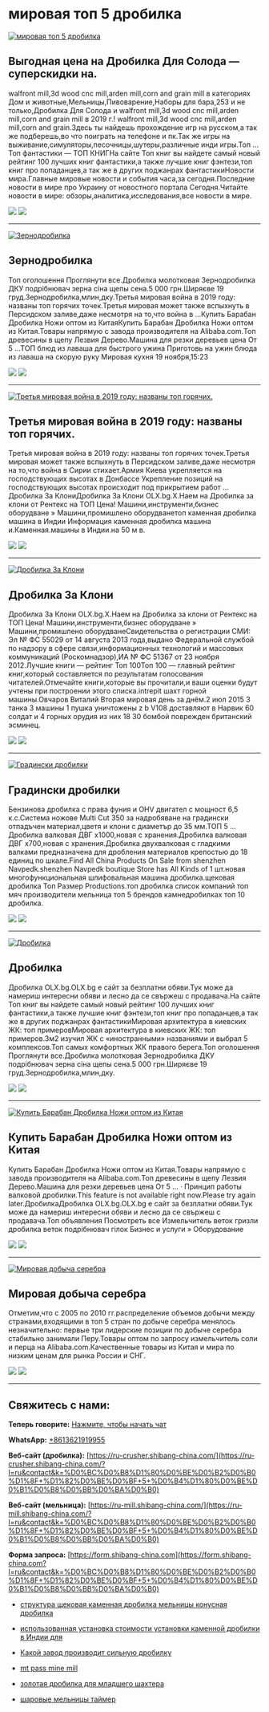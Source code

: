 # мировая топ 5 дробилка

<a href="https://swt.shibang-china.com/?l=ru&img&k=%D0%BC%D0%B8%D1%80%D0%BE%D0%B2%D0%B0%D1%8F+%D1%82%D0%BE%D0%BF+5+%D0%B4%D1%80%D0%BE%D0%B1%D0%B8%D0%BB%D0%BA%D0%B0" target="_blank">![мировая топ 5 дробилка](http://static.shibang-china.com/all-800x300/111.jpg)</a>

## Выгодная цена на Дробилка Для Солода — суперскидки на.
walfront mill,3d wood cnc mill,arden mill,corn and grain mill в категориях Дом и животные,Мельницы,Пивоварение,Наборы для бара,253 и не только,Дробилка Для Солода и walfront mill,3d wood cnc mill,arden mill,corn and grain mill в 2019 г.! walfront mill,3d wood cnc mill,arden mill,corn and grain.Здесь ты найдешь прохождение игр на русском,а так же подберешь,во что поиграть на телефоне и пк.Так же игры на выживание,симуляторы,песочницы,шутеры,различные инди игры.Топ …Топ фантастики — ТОП КНИГНа сайте Топ книг вы найдете самый новый рейтинг 100 лучших книг фантастики,а также лучшие книг фэнтези,топ книг про попаданцев,а так же в других поджанрах фантастикиНовости мира.Главные мировые новости и события часа,за сегодня.Последние новости в мире про Украину от новостного портала Сегодня.Читайте новости в мире: обзоры,аналитика,исследования,все новости в мире.


<a href="https://whatsapp.shibangsoft.com/WhatsApp.php" target="_blank" title="WhatsApp">![](http://static.shibang-china.com/icon/whatsapp.png)</a> <a href="https://swt.shibang-china.com/?l=ru&icon&k=%D0%BC%D0%B8%D1%80%D0%BE%D0%B2%D0%B0%D1%8F+%D1%82%D0%BE%D0%BF+5+%D0%B4%D1%80%D0%BE%D0%B1%D0%B8%D0%BB%D0%BA%D0%B0" target="_blank">![](http://static.shibang-china.com/icon/chat-ru.png)</a>

---

<a href="https://swt.shibang-china.com/?l=ru&img&k=%D0%BC%D0%B8%D1%80%D0%BE%D0%B2%D0%B0%D1%8F+%D1%82%D0%BE%D0%BF+5+%D0%B4%D1%80%D0%BE%D0%B1%D0%B8%D0%BB%D0%BA%D0%B0" target="_blank">![Зернодробилка](http://static.shibang-china.com/all-800x300/1326.jpg)</a>

## Зернодробилка
Топ оголошення Проглянути все.Дробилка молотковая Зернодробилка ДКУ подрібнювач зерна сіна щепы сена.5 000 грн.Ширяєве 19 груд.Зернодробилка,млин,дку.Третья мировая война в 2019 году: названы топ горячих точек.Третья мировая может также вспыхнуть в Персидском заливе,даже несмотря на то,что война в …Купить Барабан Дробилка Ножи оптом из КитаяКупить Барабан Дробилка Ножи оптом из Китая.Товары напрямую с завода производителя на Alibaba.com.Топ древесины в щепу Лезвия Дерево.Машина для резки деревьев цена От 5 …ТОП блюд из лаваша для быстрого ужина Приготовь на ужин блюда из лаваша на скорую руку Мировая кухня 19 ноября,15:23


<a href="https://whatsapp.shibangsoft.com/WhatsApp.php" target="_blank" title="WhatsApp">![](http://static.shibang-china.com/icon/whatsapp.png)</a> <a href="https://swt.shibang-china.com/?l=ru&icon&k=%D0%BC%D0%B8%D1%80%D0%BE%D0%B2%D0%B0%D1%8F+%D1%82%D0%BE%D0%BF+5+%D0%B4%D1%80%D0%BE%D0%B1%D0%B8%D0%BB%D0%BA%D0%B0" target="_blank">![](http://static.shibang-china.com/icon/chat-ru.png)</a>

---

<a href="https://swt.shibang-china.com/?l=ru&img&k=%D0%BC%D0%B8%D1%80%D0%BE%D0%B2%D0%B0%D1%8F+%D1%82%D0%BE%D0%BF+5+%D0%B4%D1%80%D0%BE%D0%B1%D0%B8%D0%BB%D0%BA%D0%B0" target="_blank">![Третья мировая война в 2019 году: названы топ горячих.](http://static.shibang-china.com/all-800x300/724.jpg)</a>

## Третья мировая война в 2019 году: названы топ горячих.
Третья мировая война в 2019 году: названы топ горячих точек.Третья мировая может также вспыхнуть в Персидском заливе,даже несмотря на то,что война в Сирии стихает.Армия Киева укрепляется на господствующих высотах в Донбассе Укрепление позиций на господствующих высотах происходит под прикрытием работ …Дробилка За КлониДробилка За Клони OLX.bg.X.Наем на Дробилка за клони от Рентекс на ТОП Цена! Машини,инструменти,бизнес оборудване &#187; Машини,промишлено оборудванетоп каменная дробилка машина в Индии Информация каменная дробилка машина и.Каменная.машины в Индии.на 50 м в.


<a href="https://whatsapp.shibangsoft.com/WhatsApp.php" target="_blank" title="WhatsApp">![](http://static.shibang-china.com/icon/whatsapp.png)</a> <a href="https://swt.shibang-china.com/?l=ru&icon&k=%D0%BC%D0%B8%D1%80%D0%BE%D0%B2%D0%B0%D1%8F+%D1%82%D0%BE%D0%BF+5+%D0%B4%D1%80%D0%BE%D0%B1%D0%B8%D0%BB%D0%BA%D0%B0" target="_blank">![](http://static.shibang-china.com/icon/chat-ru.png)</a>

---

<a href="https://swt.shibang-china.com/?l=ru&img&k=%D0%BC%D0%B8%D1%80%D0%BE%D0%B2%D0%B0%D1%8F+%D1%82%D0%BE%D0%BF+5+%D0%B4%D1%80%D0%BE%D0%B1%D0%B8%D0%BB%D0%BA%D0%B0" target="_blank">![Дробилка За Клони](http://static.shibang-china.com/all-800x300/531.jpg)</a>

## Дробилка За Клони
Дробилка За Клони OLX.bg.X.Наем на Дробилка за клони от Рентекс на ТОП Цена! Машини,инструменти,бизнес оборудване &#187; Машини,промишлено оборудванеСвидетельства о регистрации СМИ: Эл № ФС 55029 от 14 августа 2013 года,выдано Федеральной службой по надзору в сфере связи,информационных технологий и массовых коммуникаций (Роскомнадзор),ИА № ФС 51367 от 23 ноября 2012.Лучшие книги — рейтинг Топ 100Топ 100 — главный рейтинг книг,который составляется по результатам голосования читателей.Отмечайте книги,которые вы прочитали,и ваши оценки будут учтены при построении этого списка.intrepit шахт горной машины.Овчаров Виталий Вторая мировая день за днём.2 июл 2015 3 танка 3 машины 1 пушка уничтожены z b V108 доставляют в Нарвик 60 солдат и 4 горных орудия из них 18 30 бомбой поврежден британский эсминец.


<a href="https://whatsapp.shibangsoft.com/WhatsApp.php" target="_blank" title="WhatsApp">![](http://static.shibang-china.com/icon/whatsapp.png)</a> <a href="https://swt.shibang-china.com/?l=ru&icon&k=%D0%BC%D0%B8%D1%80%D0%BE%D0%B2%D0%B0%D1%8F+%D1%82%D0%BE%D0%BF+5+%D0%B4%D1%80%D0%BE%D0%B1%D0%B8%D0%BB%D0%BA%D0%B0" target="_blank">![](http://static.shibang-china.com/icon/chat-ru.png)</a>

---

<a href="https://swt.shibang-china.com/?l=ru&img&k=%D0%BC%D0%B8%D1%80%D0%BE%D0%B2%D0%B0%D1%8F+%D1%82%D0%BE%D0%BF+5+%D0%B4%D1%80%D0%BE%D0%B1%D0%B8%D0%BB%D0%BA%D0%B0" target="_blank">![Градински дробилки](http://static.shibang-china.com/all-800x300/967.jpg)</a>

## Градински дробилки
Бензинова дробилка с права фуния и OHV двигател с мощност 6,5 к.с.Система ножове Multi Cut 350 за надробяване на градински отпадъчен материал,цветя и клони с диаметър до 35 мм.ТОП 5 …Дробилка валковая ДВГ х1000,новая с хранения.Дробилка валковая ДВГ х700,новая с хранения.Дробилка двухвалковая с гладкими валками предназначена для дробления материалов крепостью до 18 единиц по шкале.Find All China Products On Sale from shenzhen Navpedk.shenzhen Navpedk boutique Store has All Kinds of 1 шт.новая многофункциональная шлифовальная машина дробилка.щековая дробилка Топ Размер Productions.топ дробилка список компаний топ мяч производители мельница топ 5 брендов камнедробилках топ 10 дробилка.


<a href="https://whatsapp.shibangsoft.com/WhatsApp.php" target="_blank" title="WhatsApp">![](http://static.shibang-china.com/icon/whatsapp.png)</a> <a href="https://swt.shibang-china.com/?l=ru&icon&k=%D0%BC%D0%B8%D1%80%D0%BE%D0%B2%D0%B0%D1%8F+%D1%82%D0%BE%D0%BF+5+%D0%B4%D1%80%D0%BE%D0%B1%D0%B8%D0%BB%D0%BA%D0%B0" target="_blank">![](http://static.shibang-china.com/icon/chat-ru.png)</a>

---

<a href="https://swt.shibang-china.com/?l=ru&img&k=%D0%BC%D0%B8%D1%80%D0%BE%D0%B2%D0%B0%D1%8F+%D1%82%D0%BE%D0%BF+5+%D0%B4%D1%80%D0%BE%D0%B1%D0%B8%D0%BB%D0%BA%D0%B0" target="_blank">![Дробилка](http://static.shibang-china.com/all-800x300/51.jpg)</a>

## Дробилка
Дробилка OLX.bg.OLX.bg e сайт за безплатни обяви.Тук може да намериш интересни обяви и лесно да се свържеш с продавача.На сайте Топ книг вы найдете самый новый рейтинг 100 лучших книг фантастики,а также лучшие книг фэнтези,топ книг про попаданцев,а так же в других поджанрах фантастикиМировая архитектура в киевских ЖК: топ примеровМировая архитектура в киевских ЖК: топ примеров.3м2 изучил ЖК с &#171;иностранными&#187; названиями и выбрал 5 комплексов.Топ самых комфортных ЖК правого берега.Топ оголошення Проглянути все.Дробилка молотковая Зернодробилка ДКУ подрібнювач зерна сіна щепы сена.5 000 грн.Ширяєве 19 груд.Зернодробилка,млин,дку.


<a href="https://whatsapp.shibangsoft.com/WhatsApp.php" target="_blank" title="WhatsApp">![](http://static.shibang-china.com/icon/whatsapp.png)</a> <a href="https://swt.shibang-china.com/?l=ru&icon&k=%D0%BC%D0%B8%D1%80%D0%BE%D0%B2%D0%B0%D1%8F+%D1%82%D0%BE%D0%BF+5+%D0%B4%D1%80%D0%BE%D0%B1%D0%B8%D0%BB%D0%BA%D0%B0" target="_blank">![](http://static.shibang-china.com/icon/chat-ru.png)</a>

---

<a href="https://swt.shibang-china.com/?l=ru&img&k=%D0%BC%D0%B8%D1%80%D0%BE%D0%B2%D0%B0%D1%8F+%D1%82%D0%BE%D0%BF+5+%D0%B4%D1%80%D0%BE%D0%B1%D0%B8%D0%BB%D0%BA%D0%B0" target="_blank">![Купить Барабан Дробилка Ножи оптом из Китая](http://static.shibang-china.com/all-800x300/803.jpg)</a>

## Купить Барабан Дробилка Ножи оптом из Китая
Купить Барабан Дробилка Ножи оптом из Китая.Товары напрямую с завода производителя на Alibaba.com.Топ древесины в щепу Лезвия Дерево.Машина для резки деревьев цена От 5 …&nbsp;&#0183;&#32;Принцип работы валковой дробилки.This feature is not available right now.Please try again later.ДробилкаДробилка OLX.bg.OLX.bg e сайт за безплатни обяви.Тук може да намериш интересни обяви и лесно да се свържеш с продавача.Топ объявления Посмотреть все Измельчитель веток гризли дробилка веток подрібнювач гілок Бизнес и услуги &#187; Оборудование


<a href="https://whatsapp.shibangsoft.com/WhatsApp.php" target="_blank" title="WhatsApp">![](http://static.shibang-china.com/icon/whatsapp.png)</a> <a href="https://swt.shibang-china.com/?l=ru&icon&k=%D0%BC%D0%B8%D1%80%D0%BE%D0%B2%D0%B0%D1%8F+%D1%82%D0%BE%D0%BF+5+%D0%B4%D1%80%D0%BE%D0%B1%D0%B8%D0%BB%D0%BA%D0%B0" target="_blank">![](http://static.shibang-china.com/icon/chat-ru.png)</a>

---

<a href="https://swt.shibang-china.com/?l=ru&img&k=%D0%BC%D0%B8%D1%80%D0%BE%D0%B2%D0%B0%D1%8F+%D1%82%D0%BE%D0%BF+5+%D0%B4%D1%80%D0%BE%D0%B1%D0%B8%D0%BB%D0%BA%D0%B0" target="_blank">![Мировая добыча серебра](http://static.shibang-china.com/all-800x300/223.jpg)</a>

## Мировая добыча серебра
Отметим,что с 2005 по 2010 гг.распределение объемов добычи между странами,входящими в топ 5 стран по добыче серебра менялось незначительно: первые три лидерские позиции по добыче серебра стабильно занимали Перу.Товары оптом по запросу измельчитель соли и перца на Alibaba.com.Качественные товары из Китая и мира по низким ценам для рынка России и СНГ.

<a href="https://whatsapp.shibangsoft.com/WhatsApp.php" target="_blank" title="WhatsApp">![](http://static.shibang-china.com/icon/whatsapp.png)</a> <a href="https://swt.shibang-china.com/?l=ru&icon&k=%D0%BC%D0%B8%D1%80%D0%BE%D0%B2%D0%B0%D1%8F+%D1%82%D0%BE%D0%BF+5+%D0%B4%D1%80%D0%BE%D0%B1%D0%B8%D0%BB%D0%BA%D0%B0" target="_blank">![](http://static.shibang-china.com/icon/chat-ru.png)</a>

---
## Свяжитесь с нами:

**Теперь говорите:** [Нажмите, чтобы начать чат](https://swt.shibang-china.com?l=ru&contact&k=%D0%BC%D0%B8%D1%80%D0%BE%D0%B2%D0%B0%D1%8F+%D1%82%D0%BE%D0%BF+5+%D0%B4%D1%80%D0%BE%D0%B1%D0%B8%D0%BB%D0%BA%D0%B0)

**WhatsApp:**  [+8613621919955](https://whatsapp.shibangsoft.com/WhatsApp.php)

**Веб-сайт (дробилка):** [https://ru-crusher.shibang-china.com/](https://ru-crusher.shibang-china.com/?l=ru&contact&k=%D0%BC%D0%B8%D1%80%D0%BE%D0%B2%D0%B0%D1%8F+%D1%82%D0%BE%D0%BF+5+%D0%B4%D1%80%D0%BE%D0%B1%D0%B8%D0%BB%D0%BA%D0%B0)

**Веб-сайт (мельница):** [https://ru-mill.shibang-china.com/](https://ru-mill.shibang-china.com/?l=ru&contact&k=%D0%BC%D0%B8%D1%80%D0%BE%D0%B2%D0%B0%D1%8F+%D1%82%D0%BE%D0%BF+5+%D0%B4%D1%80%D0%BE%D0%B1%D0%B8%D0%BB%D0%BA%D0%B0)

**Форма запроса:** [https://form.shibang-china.com](https://form.shibang-china.com?l=ru&contact&k=%D0%BC%D0%B8%D1%80%D0%BE%D0%B2%D0%B0%D1%8F+%D1%82%D0%BE%D0%BF+5+%D0%B4%D1%80%D0%BE%D0%B1%D0%B8%D0%BB%D0%BA%D0%B0)

* [структура щековая каменная дробилка мельницы конусная дробилка](../135/%D1%81%D1%82%D1%80%D1%83%D0%BA%D1%82%D1%83%D1%80%D0%B0%20%D1%89%D0%B5%D0%BA%D0%BE%D0%B2%D0%B0%D1%8F%20%D0%BA%D0%B0%D0%BC%D0%B5%D0%BD%D0%BD%D0%B0%D1%8F%20%D0%B4%D1%80%D0%BE%D0%B1%D0%B8%D0%BB%D0%BA%D0%B0%20%D0%BC%D0%B5%D0%BB%D1%8C%D0%BD%D0%B8%D1%86%D1%8B%20%D0%BA%D0%BE%D0%BD%D1%83%D1%81%D0%BD%D0%B0%D1%8F%20%D0%B4%D1%80%D0%BE%D0%B1%D0%B8%D0%BB%D0%BA%D0%B0.md)

* [использованная установка стоимости установки каменной дробилки в Индии для](../134/%D0%B8%D1%81%D0%BF%D0%BE%D0%BB%D1%8C%D0%B7%D0%BE%D0%B2%D0%B0%D0%BD%D0%BD%D0%B0%D1%8F%20%D1%83%D1%81%D1%82%D0%B0%D0%BD%D0%BE%D0%B2%D0%BA%D0%B0%20%D1%81%D1%82%D0%BE%D0%B8%D0%BC%D0%BE%D1%81%D1%82%D0%B8%20%D1%83%D1%81%D1%82%D0%B0%D0%BD%D0%BE%D0%B2%D0%BA%D0%B8%20%D0%BA%D0%B0%D0%BC%D0%B5%D0%BD%D0%BD%D0%BE%D0%B9%20%D0%B4%D1%80%D0%BE%D0%B1%D0%B8%D0%BB%D0%BA%D0%B8%20%D0%B2%20%D0%98%D0%BD%D0%B4%D0%B8%D0%B8%20%D0%B4%D0%BB%D1%8F.md)

* [Какой завод производит сильную дробилку](../134/%D0%9A%D0%B0%D0%BA%D0%BE%D0%B9%20%D0%B7%D0%B0%D0%B2%D0%BE%D0%B4%20%D0%BF%D1%80%D0%BE%D0%B8%D0%B7%D0%B2%D0%BE%D0%B4%D0%B8%D1%82%20%D1%81%D0%B8%D0%BB%D1%8C%D0%BD%D1%83%D1%8E%20%D0%B4%D1%80%D0%BE%D0%B1%D0%B8%D0%BB%D0%BA%D1%83.md)

* [mt pass mine mill](../134/mt%20pass%20mine%20mill.md)

* [золотая дробилка для младшего шахтера](../131/%D0%B7%D0%BE%D0%BB%D0%BE%D1%82%D0%B0%D1%8F%20%D0%B4%D1%80%D0%BE%D0%B1%D0%B8%D0%BB%D0%BA%D0%B0%20%D0%B4%D0%BB%D1%8F%20%D0%BC%D0%BB%D0%B0%D0%B4%D1%88%D0%B5%D0%B3%D0%BE%20%D1%88%D0%B0%D1%85%D1%82%D0%B5%D1%80%D0%B0.md)

* [шаровые мельницы таймер](../132/%D1%88%D0%B0%D1%80%D0%BE%D0%B2%D1%8B%D0%B5%20%D0%BC%D0%B5%D0%BB%D1%8C%D0%BD%D0%B8%D1%86%D1%8B%20%D1%82%D0%B0%D0%B9%D0%BC%D0%B5%D1%80.md)